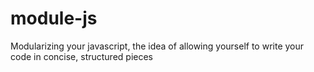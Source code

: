 module-js
=========

Modularizing your javascript, the idea of allowing yourself to write your code in concise, structured pieces
